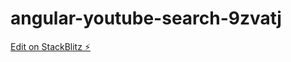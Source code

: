 # angular-youtube-search-9zvatj

[Edit on StackBlitz ⚡️](https://stackblitz.com/edit/angular-youtube-search-9zvatj)